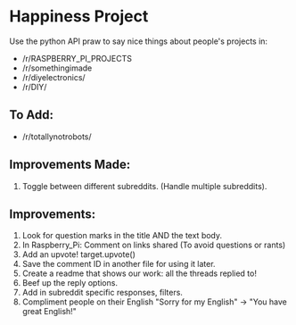 # Happiness Project

Use the python API praw to say nice things about people's projects in:
* /r/RASPBERRY_PI_PROJECTS
* /r/somethingimade
* /r/diyelectronics/
* /r/DIY/

## To Add:
* /r/totallynotrobots/

## Improvements Made:
1. Toggle between different subreddits. (Handle multiple subreddits).

## Improvements:

1. Look for question marks in the title AND the text body.
3. In Raspberry_Pi:  Comment on links shared (To avoid questions or rants)
5. Add an upvote!  target.upvote()
6. Save the comment ID in another file for using it later.
7. Create a readme that shows our work: all the threads replied to!
7. Beef up the reply options.
8. Add in subreddit specific responses, filters.
8. Compliment people on their English "Sorry for my English" -> "You have great English!"
